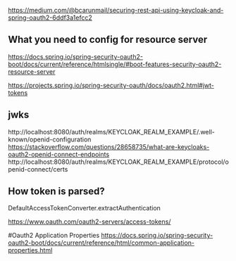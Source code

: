 https://medium.com/@bcarunmail/securing-rest-api-using-keycloak-and-spring-oauth2-6ddf3a1efcc2

## What you need to config for resource server
https://docs.spring.io/spring-security-oauth2-boot/docs/current/reference/htmlsingle/#boot-features-security-oauth2-resource-server

https://projects.spring.io/spring-security-oauth/docs/oauth2.html#jwt-tokens

## jwks
http://localhost:8080/auth/realms/KEYCLOAK_REALM_EXAMPLE/.well-known/openid-configuration
https://stackoverflow.com/questions/28658735/what-are-keycloaks-oauth2-openid-connect-endpoints
http://localhost:8080/auth/realms/KEYCLOAK_REALM_EXAMPLE/protocol/openid-connect/certs

## How token is parsed?
DefaultAccessTokenConverter.extractAuthentication

https://www.oauth.com/oauth2-servers/access-tokens/

#Oauth2 Application Properties
https://docs.spring.io/spring-security-oauth2-boot/docs/current/reference/html/common-application-properties.html